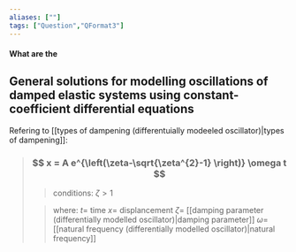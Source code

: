 ```yaml
---
aliases: [""]
tags: ["Question","QFormat3"]
---
```


#### What are the
## General solutions for modelling oscillations of damped elastic systems using constant-coefficient differential equations

Refering to [[types of dampening (differentuially modeeled oscillator)|types of dampening]]:

> ### $$ x = A e^{\left(\zeta-\sqrt{\zeta^{2}-1} \right)} \omega t $$ 
>> conditions:
>> $\zeta > 1$
>
>> where:
>> $t=$ time
>> $x=$ displancement 
>> $\zeta=$ [[damping parameter (differentially modelled oscillator)|damping parameter]]
>> $\omega=$ [[natural frequency (differentially modelled oscillator)|natural frequency]]
